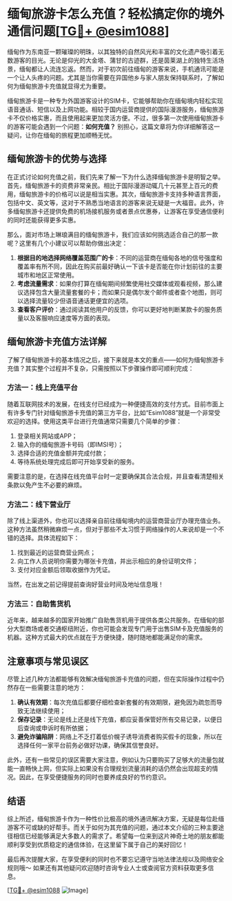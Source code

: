 # 缅甸旅游卡怎么充值？轻松搞定你的境外通信问题[[TG💪+ @esim1088](https://t.me/s/esim1088)]

缅甸作为东南亚一颗璀璨的明珠，以其独特的自然风光和丰富的文化遗产吸引着无数游客的目光。无论是仰光的大金塔、蒲甘的古迹群，还是茵莱湖上的独特生活场景，缅甸都让人流连忘返。然而，对于初次前往缅甸的游客来说，手机通讯可能是一个让人头疼的问题。尤其是当你需要在异国他乡与家人朋友保持联系时，了解如何为缅甸旅游卡充值就显得尤为重要。

缅甸旅游卡是一种专为外国游客设计的SIM卡，它能够帮助你在缅甸境内轻松实现语音通话、短信以及上网功能。相较于国内运营商提供的国际漫游服务，缅甸旅游卡不仅价格实惠，而且使用起来更加灵活方便。不过，很多第一次使用缅甸旅游卡的游客可能会遇到一个问题：**如何充值？** 别担心，这篇文章将为你详细解答这一疑问，让你在缅甸的旅程更加顺畅无忧。

## 缅甸旅游卡的优势与选择

在正式讨论如何充值之前，我们先来了解一下为什么选择缅甸旅游卡是明智之举。首先，缅甸旅游卡的资费非常亲民。相比于国际漫游动辄几十元甚至上百元的费用，缅甸旅游卡的价格可以说是相当实惠。其次，缅甸旅游卡支持多种语言界面，包括中文、英文等，这对于不熟悉当地语言的游客来说无疑是一大福音。此外，许多缅甸旅游卡还提供免费的机场接机服务或者景点优惠券，让游客在享受通信便利的同时还能获得更多实惠。

那么，面对市场上琳琅满目的缅甸旅游卡，我们应该如何挑选适合自己的那一款呢？这里有几个小建议可以帮助你做出决定：

1. **根据目的地选择网络覆盖范围广的卡**：不同的运营商在缅甸各地的信号强度和覆盖率有所不同，因此在购买前最好确认一下该卡是否能在你计划前往的主要城市和地区正常使用。
2. **考虑流量需求**：如果你打算在缅甸期间频繁使用社交媒体或观看视频，那么建议选择包含大量流量套餐的卡；而如果只是偶尔发个邮件或者查个地图，则可以选择流量较少但语音通话更便宜的选项。
3. **查看客户评价**：通过阅读其他用户的反馈，你可以更好地判断某款卡的服务质量以及客服响应速度等方面的表现。

## 缅甸旅游卡充值方法详解

了解了缅甸旅游卡的基本情况之后，接下来就是本文的重点——如何为缅甸旅游卡充值？其实整个过程并不复杂，只需按照以下步骤操作即可顺利完成：

### 方法一：线上充值平台

随着互联网技术的发展，在线支付已经成为一种便捷高效的支付方式。目前市面上有许多专门针对缅甸旅游卡充值的第三方平台，比如“Esim1088”就是一个非常受欢迎的选择。使用这类平台进行充值通常只需要几个简单的步骤：

1. 登录相关网站或APP；
2. 输入你的缅甸旅游卡号码（即IMSI号）；
3. 选择合适的充值金额并完成付款；
4. 等待系统处理完成后即可开始享受新的服务。

需要注意的是，在选择在线充值平台时一定要确保其合法合规，并且查看清楚相关条款以免产生不必要的麻烦。

### 方法二：线下营业厅

除了线上渠道外，你也可以选择亲自前往缅甸境内的运营商营业厅办理充值业务。这种方法虽然稍微麻烦一点，但对于那些不太习惯于网络操作的人来说却是一个不错的选择。具体流程如下：

1. 找到最近的运营商营业网点；
2. 向工作人员说明你需要为哪张卡充值，并出示相应的身份证明文件；
3. 支付对应金额后领取收据作为凭证。

当然，在出发之前记得提前查询好营业时间及地址信息哦！

### 方法三：自助售货机

近年来，越来越多的国家开始推广自助售货机用于提供各类公共服务。在缅甸的部分大型商场或者交通枢纽附近，你也可能会发现专门用于出售SIM卡及充值服务的机器。这种方式最大的优点就在于方便快捷，随时随地都能满足你的需求。

## 注意事项与常见误区

尽管上述几种方法都能够有效解决缅甸旅游卡充值的问题，但在实际操作过程中仍然存在一些需要注意的地方：

1. **确认有效期**：每次充值后都要仔细检查新套餐的有效期限，避免因为疏忽而导致无法继续使用；
2. **保存记录**：无论是线上还是线下充值，都应妥善保管好所有交易记录，以便日后查询或申诉时有所依据；
3. **避免诈骗陷阱**：网络上不乏打着低价幌子诱导消费者购买假卡的现象，所以在选择任何一家平台前务必做好功课，确保其信誉良好。

此外，还有一些常见的误区需要大家注意，例如认为只要购买了足够大的流量包就能一直畅快上网，但实际上如果没有合理规划流量消耗的话仍然会出现超支的情况。因此，在享受便捷服务的同时也要养成良好的节约意识。

## 结语

综上所述，缅甸旅游卡作为一种性价比极高的境外通讯解决方案，无疑是每位赴缅游客不可或缺的好帮手。而关于如何为其充值的问题，通过本文介绍的三种主要途径相信已经能够满足大多数人的需求了。希望每一位来到这片神奇土地的朋友都能顺利享受到优质稳定的通信体验，在这里留下属于自己的美好回忆！

最后再次提醒大家，在享受便利的同时也不要忘记遵守当地法律法规以及网络安全规则哦～ 如果还有其他疑问欢迎随时咨询专业人士或查阅官方资料获取更多信息。

[[TG💪+ @esim1088](https://t.me/s/esim1088) ![Image](https://i.postimg.cc/4NQfJmqS/Snipaste-2025-05-13-00-14-12.png)]